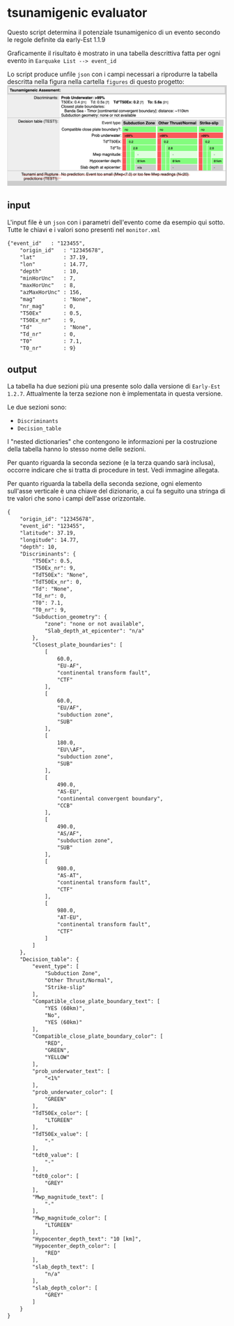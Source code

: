 # tsunamigenic evaluator

Questo script determina il potenziale tsunamigenico di un evento secondo le regole definite da early-Est 1.1.9

Graficamente il risultato è mostrato in una tabella descrittiva fatta per ogni evento in `Earquake List --> event_id`

Lo script produce unfile `json` con i campi necessari a riprodurre la tabella descritta nella figura nella cartella `figures` di questo progetto:
![esempio tabella](figures/esempio_tabella.png)


## input

L'input file è un `json` con i parametri dell'evento come da esempio qui sotto. Tutte le chiavi e i valori sono presenti nel `monitor.xml`


```
{"event_id"   : "123455",
	"origin_id"   : "12345678",
	"lat"         : 37.19,
	"lon"         : 14.77,
	"depth"       : 10,
	"minHorUnc"   : 7,
	"maxHorUnc"   : 8,
	"azMaxHorUnc" : 156,
	"mag"         : "None",
	"nr_mag"      : 0,
	"T50Ex"       : 0.5,
	"T50Ex_nr"    : 9,
	"Td"          : "None",
	"Td_nr"       : 0,
	"T0"          : 7.1,
	"T0_nr"       : 9}
```

## output

La tabella ha due sezioni più una presente solo dalla versione di `Early-Est 1.2.7`. Attualmente la terza sezione non è implementata in questa versione.

Le due sezioni sono:

* `Discriminants`
* `Decision_table`

I "nested dictionaries" che contengono le informazioni per la costruzione della tabella hanno lo stesso nome delle sezioni.

Per quanto riguarda la seconda sezione (e la terza quando sarà inclusa), occorre indicare che si tratta di procedure in test. Vedi immagine allegata.

Per quanto riguarda la tabella della seconda sezione, ogni elemento sull'asse verticale è una chiave del dizionario, a cui fa seguito una stringa di tre valori che sono i campi dell'asse orizzontale.

```
{
    "origin_id": "12345678",
    "event_id": "123455",
    "latitude": 37.19,
    "longitude": 14.77,
    "depth": 10,
    "Discriminants": {
        "T50Ex": 0.5,
        "T50Ex_nr": 9,
        "TdT50Ex": "None",
        "TdT50Ex_nr": 0,
        "Td": "None",
        "Td_nr": 0,
        "T0": 7.1,
        "T0_nr": 9,
        "Subduction_geometry": {
            "zone": "none or not available",
            "Slab_depth_at_epicenter": "n/a"
        },
        "Closest_plate_boundaries": [
            [
                60.0,
                "EU-AF",
                "continental transform fault",
                "CTF"
            ],
            [
                60.0,
                "EU/AF",
                "subduction zone",
                "SUB"
            ],
            [
                180.0,
                "EU\\AF",
                "subduction zone",
                "SUB"
            ],
            [
                490.0,
                "AS-EU",
                "continental convergent boundary",
                "CCB"
            ],
            [
                490.0,
                "AS/AF",
                "subduction zone",
                "SUB"
            ],
            [
                980.0,
                "AS-AT",
                "continental transform fault",
                "CTF"
            ],
            [
                980.0,
                "AT-EU",
                "continental transform fault",
                "CTF"
            ]
        ]
    },
    "Decision_table": {
        "event_type": [
            "Subduction Zone",
            "Other Thrust/Normal",
            "Strike-slip"
        ],
        "Compatible_close_plate_boundary_text": [
            "YES (60km)",
            "No",
            "YES (60km)"
        ],
        "Compatible_close_plate_boundary_color": [
            "RED",
            "GREEN",
            "YELLOW"
        ],
        "prob_underwater_text": [
            "<1%"
        ],
        "prob_underwater_color": [
            "GREEN"
        ],
        "TdT50Ex_color": [
            "LTGREEN"
        ],
        "TdT50Ex_value": [
            "-"
        ],
        "tdt0_value": [
            "-"
        ],
        "tdt0_color": [
            "GREY"
        ],
        "Mwp_magnitude_text": [
            "-"
        ],
        "Mwp_magnitude_color": [
            "LTGREEN"
        ],
        "Hypocenter_depth_text": "10 [km]",
        "Hypocenter_depth_color": [
            "RED"
        ],
        "slab_depth_text": [
            "n/a"
        ],
        "slab_depth_color": [
            "GREY"
        ]
    }
}
```
